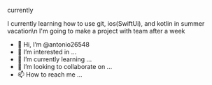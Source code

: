 currently 

I currently learning how to use git, ios(SwiftUi), and kotlin in summer vacation\n
I'm going to make a project with team after a week


- 👋 Hi, I’m @antonio26548
- 👀 I’m interested in ...
- 🌱 I’m currently learning ...
- 💞️ I’m looking to collaborate on ...
- 📫 How to reach me ...

<!---
antonio26548/antonio26548 is a ✨ special ✨ repository because its `README.md` (this file) appears on your GitHub profile.
You can click the Preview link to take a look at your changes.
--->
